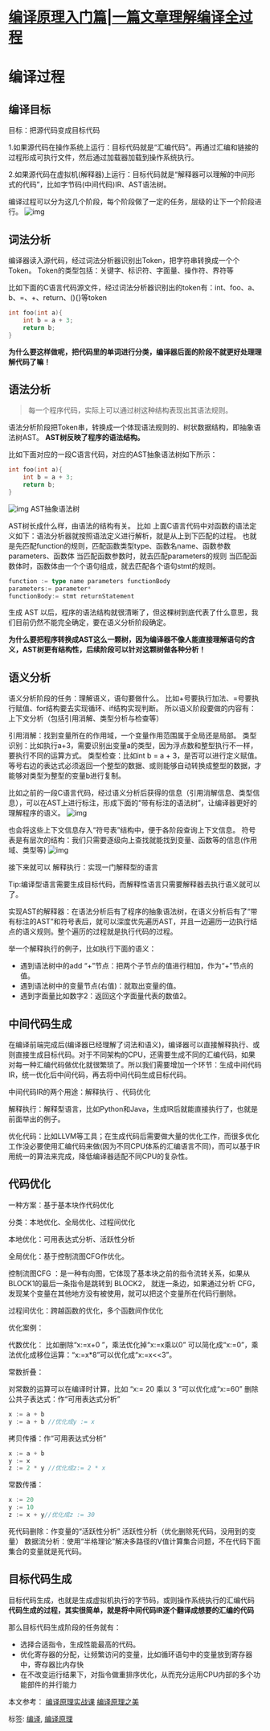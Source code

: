 # [编译原理入门篇|一篇文章理解编译全过程](https://www.cnblogs.com/fisherss/p/13905395.html)



# 编译过程

## 编译目标

目标：把源代码变成目标代码

1.如果源代码在操作系统上运行：目标代码就是“汇编代码”。再通过汇编和链接的过程形成可执行文件，然后通过加载器加载到操作系统执行。

2.如果源代码在虚拟机(解释器)上运行：目标代码就是“解释器可以理解的中间形式的代码”，比如字节码(中间代码)IR、AST语法树。

编译过程可以分为这几个阶段，每个阶段做了一定的任务，层级的让下一个阶段进行。
![img](https://img2020.cnblogs.com/blog/1454456/202010/1454456-20201031102132451-1095374786.png)

## 词法分析

编译器读入源代码，经过词法分析器识别出Token，把字符串转换成一个个Token。
Token的类型包括：关键字、标识符、字面量、操作符、界符等

比如下面的C语言代码源文件，经过词法分析器识别出的token有：int、foo、a、b、=、+、return、(){}等token

```cpp
int foo(int a){
    int b = a + 3;
    return b;
}
```

**为什么要这样做呢，把代码里的单词进行分类，编译器后面的阶段不就更好处理理解代码了嘛！**

## 语法分析

> 每一个程序代码，实际上可以通过树这种结构表现出其语法规则。

语法分析阶段把Token串，转换成一个体现语法规则的、树状数据结构，即抽象语法树AST。
**AST树反映了程序的语法结构。**

比如下面对应的一段C语言代码，对应的AST抽象语法树如下所示：

```cpp
int foo(int a){
    int b = a + 3;
    return b;
}
```

![img](https://img2020.cnblogs.com/blog/1454456/202010/1454456-20201031102227842-989046912.png)
AST抽象语法树

AST树长成什么样，由语法的结构有关。
比如 上面C语言代码中对函数的语法定义如下：语法分析器就按照语法定义进行解析，就是从上到下匹配的过程。
也就是先匹配function的规则，匹配函数类型type、函数名name、函数参数parameters、函数体
当匹配函数参数时，就去匹配parameters的规则
当匹配函数体时，函数体由一个个语句组成，就去匹配各个语句stmt的规则。

```go
function := type name parameters functionBody
parameters:= parameter*                          
functionBody:= stmt returnStatement
```

生成 AST 以后，程序的语法结构就很清晰了，但这棵树到底代表了什么意思，我们目前仍然不能完全确定，要在语义分析阶段确定。

**为什么要把程序转换成AST这么一颗树，因为编译器不像人能直接理解语句的含义，AST树更有结构性，后续阶段可以针对这颗树做各种分析！**

## 语义分析

语义分析阶段的任务：理解语义，语句要做什么。
比如+号要执行加法、=号要执行赋值、for结构要去实现循环、if结构实现判断。
所以语义阶段要做的内容有：上下文分析（包括引用消解、类型分析与检查等）

引用消解：找到变量所在的作用域，一个变量作用范围属于全局还是局部。
类型识别：比如执行a+3，需要识别出变量a的类型，因为浮点数和整型执行不一样，要执行不同的运算方式。
类型检查：比如int b = a + 3，是否可以进行定义赋值。等号右边的表达式必须返回一个整型的数据、或则能够自动转换成整型的数据，才能够对类型为整型的变量b进行复制。

比如之前的一段C语言代码，经过语义分析后获得的信息（引用消解信息、类型信息），可以在AST上进行标注，形成下面的“带有标注的语法树”，让编译器更好的理解程序的语义。
![img](https://img2020.cnblogs.com/blog/1454456/202010/1454456-20201031102308523-1286792681.png)

也会将这些上下文信息存入“符号表”结构中，便于各阶段查询上下文信息。
符号表是有层次的结构：我们只需要逐级向上查找就能找到变量、函数等的信息(作用域、类型等)
![img](https://img2020.cnblogs.com/blog/1454456/202010/1454456-20201031102318387-1392209429.png)

接下来就可以 解释执行：实现一门解释型的语言

Tip:编译型语言需要生成目标代码，而解释性语言只需要解释器去执行语义就可以了。

实现AST的解释器：在语法分析后有了程序的抽象语法树，在语义分析后有了“带有标注的AST”和符号表后，就可以深度优先遍历AST，并且一边遍历一边执行结点的语义规则。整个遍历的过程就是执行代码的过程。

举一个解释执行的例子，比如执行下面的语义：

- 遇到语法树中的add “+”节点：把两个子节点的值进行相加，作为“+”节点的值。
- 遇到语法树中的变量节点(右值)：就取出变量的值。
- 遇到字面量比如数字2：返回这个字面量代表的数值2。

## 中间代码生成

在编译前端完成后(编译器已经理解了词法和语义)，编译器可以直接解释执行、或则直接生成目标代码。对于不同架构的CPU，还需要生成不同的汇编代码，如果对每一种汇编代码做优化就很繁琐了。所以我们需要增加一个环节：生成中间代码IR，统一优化后中间代码，再去将中间代码生成目标代码。

中间代码IR的两个用途：解释执行 、代码优化

解释执行：解释型语言，比如Python和Java，生成IR后就能直接执行了，也就是前面举出的例子。

优化代码：比如LLVM等工具；在生成代码后需要做大量的优化工作，而很多优化工作没必要使用汇编代码来做(因为不同CPU体系的汇编语言不同)，而可以基于IR用统一的算法来完成，降低编译器适配不同CPU的复杂性。

## 代码优化

一种方案：基于基本块作代码优化

分类：本地优化、全局优化、过程间优化

本地优化：可用表达式分析、活跃性分析

全局优化：基于控制流图CFG作优化。

控制流图CFG ：是一种有向图，它体现了基本块之前的指令流转关系，如果从BLOCK1的最后一条指令是跳转到 BLOCK2， 就连一条边，如果通过分析 CFG，发现某个变量在其他地方没有被使用，就可以把这个变量所在代码行删除。

过程间优化：跨越函数的优化，多个函数间作优化

优化案例：

代数优化：
比如删除“x:=x+0 ”，乘法优化掉“x:=x乘以0” 可以简化成“x:=0”，乘法优化成移位运算：“x:=x*8”可以优化成“x:=x<<3”。

常数折叠：

对常数的运算可以在编译时计算，比如 “x:= 20 乘以 3 ”可以优化成“x:=60”
删除公共子表达式：作“可用表达式分析”

```go
x := a + b
y := a + b //优化成y := x
```

拷贝传播：作“可用表达式分析”

```go
x := a + b
y := x
z := 2 * y //优化成z:= 2 * x
```

常数传播：

```go
x := 20
y := 10
z := x + y//优化成z := 30
```

死代码删除：作变量的“活跃性分析”
活跃性分析（优化删除死代码，没用到的变量） 数据流分析：使用“半格理论”解决多路径的V值计算集合问题，不在代码下面集合的变量就是死代码。

## 目标代码生成

目标代码生成，也就是生成虚拟机执行的字节码，或则操作系统执行的汇编代码
**代码生成的过程，其实很简单，就是将中间代码IR逐个翻译成想要的汇编的代码**

那么目标代码生成阶段的任务就有：

- 选择合适指令，生成性能最高的代码。
- 优化寄存器的分配，让频繁访问的变量，比如循环语句中的变量放到寄存器中，寄存器比内存快
- 在不改变运行结果下，对指令做重排序优化，从而充分运用CPU内部的多个功能部件的并行能力

本文参考：
[编译原理实战课](https://time.geekbang.org/column/intro/314?code=e9FXzvEdyU3ljJnDE8fpVjHW46dF0vKS0XZYn6%2FXaDk%3D&utm_term=SPoster)
[编译原理之美](https://time.geekbang.org/column/intro/219?code=PXe7Oa54n-e8dnzo5vlWkiNvpR4Q1rEc1i2Fki3XB1Q%3D&utm_term=SPoster)



标签: [编译](https://www.cnblogs.com/fisherss/tag/%E7%BC%96%E8%AF%91/), [编译原理](https://www.cnblogs.com/fisherss/tag/%E7%BC%96%E8%AF%91%E5%8E%9F%E7%90%86/)